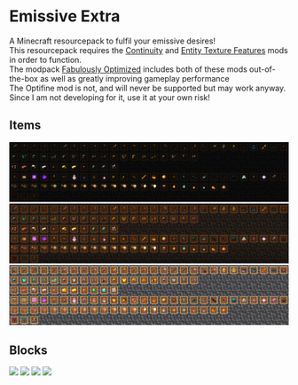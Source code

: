 # Emissive Extra
A Minecraft resourcepack to fulfil your emissive desires!\
This resourcepack requires the [Continuity]() and [Entity Texture Features]() mods in order to function.\
The modpack [Fabulously Optimized]() includes both of these mods out-of-the-box as well as greatly improving gameplay performance\
The Optifine mod is not, and will never be supported but may work anyway. 
Since I am not developing for it, use it at your own risk!
## Items
![](screenshots/items-dark.png)
![](screenshots/items-lowlight.png)
![](screenshots/items-bright.png)

## Blocks

![](screenshots/blocks-dark)
![](screenshots/blocks-lowlight)
![](screenshots/blocks-bright)
![](screenshots/blocks-shaders)
